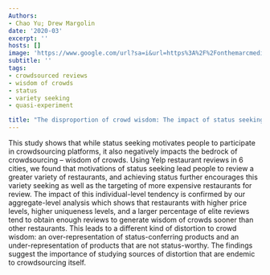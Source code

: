 ```yaml
---
Authors:
- Chao Yu; Drew Margolin
date: '2020-03'
excerpt: ''
hosts: []
image: 'https://www.google.com/url?sa=i&url=https%3A%2F%2Fonthemarcmedia.com%2F5-best-practices-yelp%2F&psig=AOvVaw0DIHNk21_lpFTJ2SX5GoWr&ust=1597187222020000&source=images&cd=vfe&ved=0CAIQjRxqFwoTCNjc3pzgkesCFQAAAAAdAAAAABAO'
subtitle: ''
tags:
- crowdsourced reviews
- wisdom of crowds
- status
- variety seeking
- quasi-experiment

title: "The disproportion of crowd wisdom: The impact of status seeking on Yelp reviews"
---
```


This study shows that while status seeking motivates people to participate in crowdsourcing platforms, it also negatively impacts the bedrock of crowdsourcing – wisdom of crowds. Using Yelp restaurant reviews in 6 cities, we found that motivations of status seeking lead people to review a greater variety of restaurants, and achieving status further encourages this variety seeking as well as the targeting of more expensive restaurants for review. The impact of this individual-level tendency is confirmed by our aggregate-level analysis which shows that restaurants with higher price levels, higher uniqueness levels, and a larger percentage of elite reviews tend to obtain enough reviews to generate wisdom of crowds sooner than other restaurants. This leads to a different kind of distortion to crowd wisdom: an over-representation of status-conferring products and an under-representation of products that are not status-worthy. The findings suggest the importance of studying sources of distortion that are endemic to crowdsourcing itself.   

